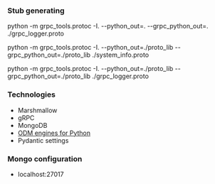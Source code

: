 ### Stub generating
 python -m grpc_tools.protoc -I. --python_out=. --grpc_python_out=. ./grpc_logger.proto

 python -m grpc_tools.protoc -I. --python_out=./proto_lib --grpc_python_out=./proto_lib ./system_info.proto

  python -m grpc_tools.protoc -I. --python_out=./proto_lib --grpc_python_out=./proto_lib ./grpc_logger.proto

### Technologies
- Marshmallow
- gRPC
- MongoDB
- [ODM engines for Python](https://project-awesome.org/mjhea0/awesome-fastapi#databases)
- Pydantic settings

### Mongo configuration
- localhost:27017